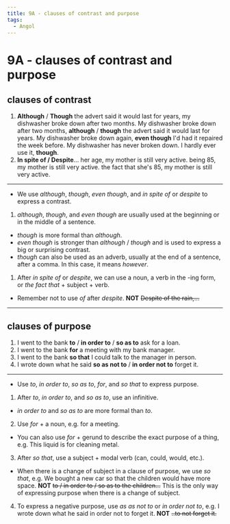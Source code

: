 ```yaml
---
title: 9A - clauses of contrast and purpose
tags:
  - Angol
---
```


# 9A - clauses of contrast and purpose

## clauses of contrast

1. **Although** / **Though** the advert said it would last for years, my dishwasher broke down after two months.
   My dishwasher broke down after two months, **although** / **though** the advert said it would last for years.
   My dishwasher broke down again, **even though** I'd had it repaired the week before.
   My dishwasher has never broken down. I hardly ever use it, **though**.
2. **In spite of / Despite**...
   her age, my mother is still very active.
   being 85, my mother is still very active.
   the fact that she's 85, my mother is still very active.

---

- We use _although_, _though_, _even though_, and _in spite of_ or _despite_ to express a contrast.
1. _although_, _though_, and _even though_ are usually used at the beginning or in the middle of a sentence.
- _though_ is more formal than _although_.
- _even though_ is stronger than _although_ / _though_ and is used to express a big or surprising contrast.
- _though_ can also be used as an adverb, usually at the end of a sentence, after a comma. In this case, it means _however_.
1. After _in spite of_ or _despite_, we can use a noun, a verb in the -ing form, or _the fact that_ + subject + verb.
- Remember not to use _of_ after _despite_. **NOT** ~~Despite of the rain,...~~

---

## clauses of purpose

1. I went to the bank **to** / **in order to** / **so as to** ask for a loan.
2. I went to the bank **for** a meeting with my bank manager.
3. I went to the bank **so that** I could talk to the manager in person.
4. I wrote down what he said **so as not to** / **in order not to** forget it.

---

- Use _to_, _in order to_, _so as to_, _for_, and _so that_ to express purpose.
1. After _to_, _in order to_, and _so as to_, use an infinitive.
- _in order to_ and _so as to_ are more formal than _to_.
2. Use _for_ + a noun, e.g. for a meeting.
- You can also use _for_ + gerund to describe the exact purpose of a thing, e.g. This liquid is for cleaning metal.
3. After _so that_, use a subject + modal verb (can, could, would, etc.).
- When there is a change of subject in a clause of purpose, we use _so that_, e.g. We bought a new car so that the children would have more space. **NOT** ~~to / in order to / so as to the children...~~ This is the only way of expressing purpose when there is a change of subject.
4. To express a negative purpose, use _as as not to_ or _in order not to_, e.g. I wrote down what he said in order not to forget it. **NOT** ~~..to not forget it.~~